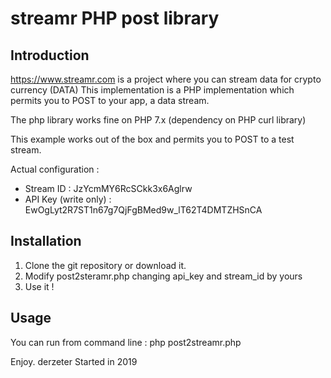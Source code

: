streamr PHP post library 
========================

Introduction
------------
https://www.streamr.com is a project where you can stream data for crypto currency (DATA)
This implementation is a PHP implementation which permits you to POST to your app, a data stream.

The php library works fine on PHP 7.x (dependency on PHP curl library)

 This example works out of the box and permits you to POST to a test stream.

Actual configuration :

 - Stream ID : JzYcmMY6RcSCkk3x6Aglrw
 - API Key (write only) : EwOgLyt2R7ST1n67g7QjFgBMed9w_lT62T4DMTZHSnCA
 
Installation
------------

1. Clone the git repository or download it.
2. Modify post2steramr.php changing api_key and stream_id by yours
3. Use it ! 

Usage
-----
You can run from command line : php post2streamr.php 

Enjoy. derzeter
Started in 2019



